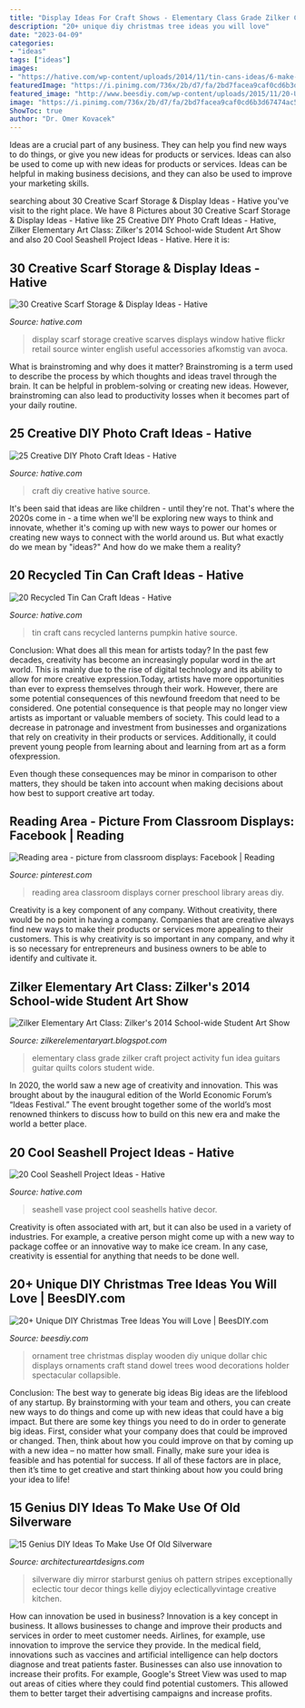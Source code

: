 ```yaml
---
title: "Display Ideas For Craft Shows - Elementary Class Grade Zilker Craft Project Activity Fun Idea Guitars Guitar Quilts Colors Student Wide"
description: "20+ unique diy christmas tree ideas you will love"
date: "2023-04-09"
categories:
- "ideas"
tags: ["ideas"]
images:
- "https://hative.com/wp-content/uploads/2014/11/tin-cans-ideas/6-make-pumpkin-lanterns-tin-cans.jpg"
featuredImage: "https://i.pinimg.com/736x/2b/d7/fa/2bd7facea9caf0cd6b3d67474ac5caf1--reading-tips-reading-areas.jpg"
featured_image: "http://www.beesdiy.com/wp-content/uploads/2015/11/20-Unique-DIY-Christmas-Tree-Ideas-and-Projects-Anyone-Will-Love13.jpg"
image: "https://i.pinimg.com/736x/2b/d7/fa/2bd7facea9caf0cd6b3d67474ac5caf1--reading-tips-reading-areas.jpg"
ShowToc: true
author: "Dr. Omer Kovacek"
---
```



Ideas are a crucial part of any business. They can help you find new ways to do things, or give you new ideas for products or services. Ideas can also be used to come up with new ideas for products or services. Ideas can be helpful in making business decisions, and they can also be used to improve your marketing skills.

	

		
searching about 30 Creative Scarf Storage &amp; Display Ideas - Hative you've visit to the right place. We have 8 Pictures about 30 Creative Scarf Storage &amp; Display Ideas - Hative like 25 Creative DIY Photo Craft Ideas - Hative, Zilker Elementary Art Class: Zilker&#039;s 2014 School-wide Student Art Show and also 20 Cool Seashell Project Ideas - Hative. Here it is:
		
    
## 30 Creative Scarf Storage &amp; Display Ideas - Hative

<img loading=lazy src="https://hative.com/wp-content/uploads/2015/03/scarf-storage-ideas/28-creative-scarf-storage-and-display-ideas.jpg" onerror="this.onerror=null;this.src='https://tse1.mm.bing.net/th?id=OIP.tHcBPHAZqT_1oE7QXYolywHaJ4&amp;pid=15.1';" alt="30 Creative Scarf Storage &amp; Display Ideas - Hative">

_Source: hative.com_

>display scarf storage creative scarves displays window hative flickr retail source winter english useful accessories afkomstig van avoca. 

	

What is brainstroming and why does it matter?
Brainstroming is a term used to describe the process by which thoughts and ideas travel through the brain. It can be helpful in problem-solving or creating new ideas. However, brainstroming can also lead to productivity losses when it becomes part of your daily routine.

    
## 25 Creative DIY Photo Craft Ideas - Hative

<img loading=lazy src="https://hative.com/wp-content/uploads/2014/11/diy-photo-craft-ideas/23-diy-photo-craft-ideas.jpg" onerror="this.onerror=null;this.src='https://tse3.mm.bing.net/th?id=OIP.MgGUXorVUvA4fWyds88K4AHaOl&amp;pid=15.1';" alt="25 Creative DIY Photo Craft Ideas - Hative">

_Source: hative.com_

>craft diy creative hative source. 

	

It's been said that ideas are like children - until they're not. That's where the 2020s come in - a time when we'll be exploring new ways to think and innovate, whether it's coming up with new ways to power our homes or creating new ways to connect with the world around us. But what exactly do we mean by "ideas?" And how do we make them a reality?

    
## 20 Recycled Tin Can Craft Ideas - Hative

<img loading=lazy src="https://hative.com/wp-content/uploads/2014/11/tin-cans-ideas/6-make-pumpkin-lanterns-tin-cans.jpg" onerror="this.onerror=null;this.src='https://tse2.mm.bing.net/th?id=OIP.MwnDeYliDJNRo0zXyMIodQHaIx&amp;pid=15.1';" alt="20 Recycled Tin Can Craft Ideas - Hative">

_Source: hative.com_

>tin craft cans recycled lanterns pumpkin hative source. 

	

Conclusion: What does all this mean for artists today?
In the past few decades, creativity has become an increasingly popular word in the art world. This is mainly due to the rise of digital technology and its ability to allow for more creative expression.Today, artists have more opportunities than ever to express themselves through their work. However, there are some potential consequences of this newfound freedom that need to be considered.
One potential consequence is that people may no longer view artists as important or valuable members of society. This could lead to a decrease in patronage and investment from businesses and organizations that rely on creativity in their products or services. Additionally, it could prevent young people from learning about and learning from art as a form ofexpression.

Even though these consequences may be minor in comparison to other matters, they should be taken into account when making decisions about how best to support creative art today.

    
## Reading Area - Picture From Classroom Displays: Facebook | Reading

<img loading=lazy src="https://i.pinimg.com/736x/2b/d7/fa/2bd7facea9caf0cd6b3d67474ac5caf1--reading-tips-reading-areas.jpg" onerror="this.onerror=null;this.src='https://tse1.mm.bing.net/th?id=OIP.P1V0UwQBsBJfGbuM-waeGgHaJ4&amp;pid=15.1';" alt="Reading area - picture from classroom displays: Facebook | Reading">

_Source: pinterest.com_

>reading area classroom displays corner preschool library areas diy. 

	

Creativity is a key component of any company. Without creativity, there would be no point in having a company. Companies that are creative always find new ways to make their products or services more appealing to their customers. This is why creativity is so important in any company, and why it is so necessary for entrepreneurs and business owners to be able to identify and cultivate it.

    
## Zilker Elementary Art Class: Zilker&#039;s 2014 School-wide Student Art Show

<img loading=lazy src="http://1.bp.blogspot.com/-XEKfjBZstJM/U2TzH8k-T-I/AAAAAAAADAc/qybR8acAaU8/s1600/IMG_3893.jpg" onerror="this.onerror=null;this.src='https://tse1.mm.bing.net/th?id=OIP._WMzM5zEn9uwHoXvDaP5_wHaJ4&amp;pid=15.1';" alt="Zilker Elementary Art Class: Zilker&#039;s 2014 School-wide Student Art Show">

_Source: zilkerelementaryart.blogspot.com_

>elementary class grade zilker craft project activity fun idea guitars guitar quilts colors student wide. 

	

In 2020, the world saw a new age of creativity and innovation. This was brought about by the inaugural edition of the World Economic Forum’s “Ideas Festival.” The event brought together some of the world’s most renowned thinkers to discuss how to build on this new era and make the world a better place.

    
## 20 Cool Seashell Project Ideas - Hative

<img loading=lazy src="https://hative.com/wp-content/uploads/2014/12/seashell-project-ideas/7-seashell-vase.jpg" onerror="this.onerror=null;this.src='https://tse3.mm.bing.net/th?id=OIP.aPfXizY4yijZISR7BdlsEAHaJ4&amp;pid=15.1';" alt="20 Cool Seashell Project Ideas - Hative">

_Source: hative.com_

>seashell vase project cool seashells hative decor. 

	

Creativity is often associated with art, but it can also be used in a variety of industries. For example, a creative person might come up with a new way to package coffee or an innovative way to make ice cream. In any case, creativity is essential for anything that needs to be done well.

    
## 20+ Unique DIY Christmas Tree Ideas You Will Love | BeesDIY.com

<img loading=lazy src="http://www.beesdiy.com/wp-content/uploads/2015/11/20-Unique-DIY-Christmas-Tree-Ideas-and-Projects-Anyone-Will-Love13.jpg" onerror="this.onerror=null;this.src='https://tse3.mm.bing.net/th?id=OIP.i23vOLKGgCPy-_1Jt5CpnQHaLH&amp;pid=15.1';" alt="20+ Unique DIY Christmas Tree Ideas You will Love | BeesDIY.com">

_Source: beesdiy.com_

>ornament tree christmas display wooden diy unique dollar chic displays ornaments craft stand dowel trees wood decorations holder spectacular collapsible. 

	

Conclusion: The best way to generate big ideas
Big ideas are the lifeblood of any startup. By brainstorming with your team and others, you can create new ways to do things and come up with new ideas that could have a big impact. But there are some key things you need to do in order to generate big ideas. First, consider what your company does that could be improved or changed. Then, think about how you could improve on that by coming up with a new idea – no matter how small. Finally, make sure your idea is feasible and has potential for success. If all of these factors are in place, then it’s time to get creative and start thinking about how you could bring your idea to life!

    
## 15 Genius DIY Ideas To Make Use Of Old Silverware

<img loading=lazy src="http://www.architectureartdesigns.com/wp-content/uploads/2018/03/15-Genius-DIY-Ideas-To-Make-Use-Of-Old-Silverware-10.jpg" onerror="this.onerror=null;this.src='https://tse2.mm.bing.net/th?id=OIP.H3WaeW7zbjg_5HhPje9bwwHaJ3&amp;pid=15.1';" alt="15 Genius DIY Ideas To Make Use Of Old Silverware">

_Source: architectureartdesigns.com_

>silverware diy mirror starburst genius oh pattern stripes exceptionally eclectic tour decor things kelle diyjoy eclecticallyvintage creative kitchen. 

	

How can innovation be used in business?
Innovation is a key concept in business. It allows businesses to change and improve their products and services in order to meet customer needs. Airlines, for example, use innovation to improve the service they provide. In the medical field, innovations such as vaccines and artificial intelligence can help doctors diagnose and treat patients faster. Businesses can also use innovation to increase their profits. For example, Google's Street View was used to map out areas of cities where they could find potential customers. This allowed them to better target their advertising campaigns and increase profits.

